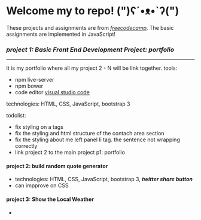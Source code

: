 # Welcome my to repo! (")ʕ´•ᴥ•`ʔ(")

These projects and assignments are from *[freecodecamp](https://www.freecodecamp.com/)*.
The basic assignments are implemented in JavaScript!

### **_project 1: Basic Front End Development Project: portfolio_**
---------------------------------------------------
It is my portfolio where all my project 2 - N will be link together. 
tools:
+ npm live-server
+ npm bower
+ code editor [visual studio code](https://code.visualstudio.com/)

technologies: HTML, CSS, JavaScript, bootstrap 3

todolist:
+ fix styling on a tags
+ fix the styling and html structure of the contach area section 
+ fix the styling about me left panel li tag. the sentence not wrapping correctly
+ link project 2 to the main project p1: portfolio


#### **project 2: build random quote generator**
+ technologies: HTML, CSS, JavaScript, bootstrap 3, **_twitter share button_**
+ can impprove on CSS

#### **project 3: Show the Local Weather**
+



